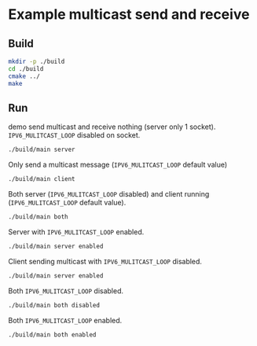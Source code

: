 # Example multicast send and receive

## Build

```bash
mkdir -p ./build
cd ./build
cmake ../
make
```

## Run

demo send multicast and receive nothing (server only 1 socket).
`IPV6_MULITCAST_LOOP` disabled on socket.

```bash
./build/main server 
```

Only send a multicast message (`IPV6_MULITCAST_LOOP` default value)

```bash
./build/main client
```

Both server (`IPV6_MULITCAST_LOOP` disabled) and client running (`IPV6_MULITCAST_LOOP` default value).

```bash
./build/main both
```

Server with `IPV6_MULITCAST_LOOP` enabled.

```bash
./build/main server enabled
```

Client sending multicast with `IPV6_MULITCAST_LOOP` disabled.

```bash
./build/main server enabled
```

Both `IPV6_MULITCAST_LOOP` disabled.

```bash
./build/main both disabled
```

Both `IPV6_MULITCAST_LOOP` enabled.

```bash
./build/main both enabled
```
